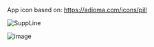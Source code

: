App icon based on: https://adioma.com/icons/pill


![SuppLine](![image](https://github.com/user-attachments/assets/39e9965f-c31a-472f-95c1-8bd9b3d6ff46))

![image](https://github.com/user-attachments/assets/9d22419e-36be-4c05-8257-e897e61f9176)

